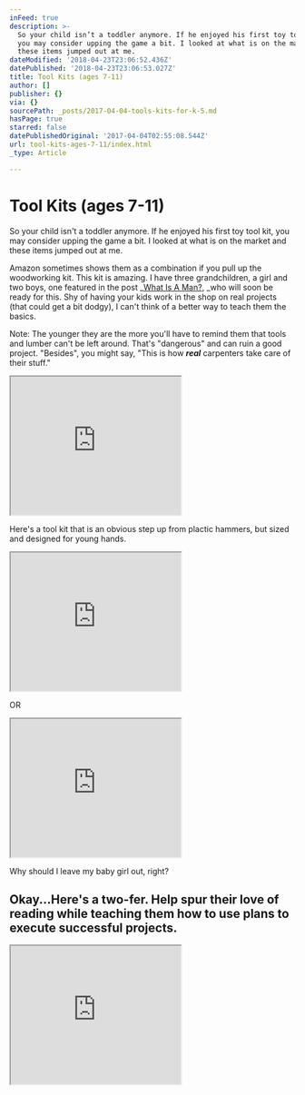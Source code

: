 ```yaml
---
inFeed: true
description: >-
  So your child isn’t a toddler anymore. If he enjoyed his first toy tool kit,
  you may consider upping the game a bit. I looked at what is on the market and
  these items jumped out at me.
dateModified: '2018-04-23T23:06:52.436Z'
datePublished: '2018-04-23T23:06:53.027Z'
title: Tool Kits (ages 7-11)
author: []
publisher: {}
via: {}
sourcePath: _posts/2017-04-04-tools-kits-for-k-5.md
hasPage: true
starred: false
datePublishedOriginal: '2017-04-04T02:55:08.544Z'
url: tool-kits-ages-7-11/index.html
_type: Article

---
```

# Tool Kits (ages 7-11)

So your child isn't a toddler anymore. If he enjoyed his first toy tool kit, you may consider upping the game a bit. I looked at what is on the market and these items jumped out at me.

Amazon sometimes shows them as a combination if you pull up the woodworking kit. This kit is amazing. I have three grandchildren, a girl and two boys, one featured in the post _[What Is A Man?][0], _who will soon be ready for this. Shy of having your kids work in the shop on real projects (that could get a bit dodgy), I can't think of a better way to teach them the basics.

Note: The younger they are the more you'll have to remind them that tools and lumber can't be left around. That's "dangerous" and can ruin a good project. "Besides", you might say, "This is how _**real**_ carpenters take care of their stuff."

<iframe src="https://the-grid.github.io/ed-userhtml/?g=eJxNkU9vEzEQxe98imgPvqXr7rabUOoiEBIUCaVSBBIna2LPbkz8ZxlPWNJPz8ZpJd7J82b889P43vUEAReZTx5VNTnL-7vrRo5_3-3RDXu-a27ORbUIQIOLZUBV8rW-DBUjG0reuzioKqZqUbi7RBbp0iajqrqe8jLCFQR4TnEJNp8yY7gyKdQzekDO9e_3W6Q_zuAPpOxSVI2UK7luGrGJ-HWrrsVmRAI-tz4jf7BfOHjxDeiA_OTBoPq-FTkdaT6BEYS94l6z8wKs5tOIaqRkj4b1HPYgmMAc5tTaWRWAfyVaNlKEghsL7hJ2Bg3nJ2d4sQNGVh-lfPv489PqaSMgu5j_N870R6v6FladsXJ323fdykIHuGvbZn2z7kzTt7ci79OkXxbVg89Ybuo0YszaRR1x0pOLNk2K6YhipHk32iSfSLVFgh37V0vKrjNS7IaXui-qHt4sZt3Xl_9--Adve67E" height="244" style=""></iframe>

Here's a tool kit that is an obvious step up from plactic hammers, but sized and designed for young hands.

<iframe src="https://the-grid.github.io/ed-userhtml/?g=eJxNkU1vGyEQhu_9FdYeuDmLiWPni1TppUmkypEs94owDGtiPrbDOBv313eNE6nviXlneHg13HuHOsKk0DGAbAZvaXc7E7z_uNuB73Z0K-anoplEjZ1PdUA2_Ks-D1WjGMwh-NTJJuVmUrnbjBbw3EYjm7YdyjTpCx3135ym2pZjIYgXJsd2RHdApf3zfQ347g38Biw-Jyk4X_JrIdgqwctaztiqB9R0av0EerRPFAP7pXEP9Bq0AblZs5IPOJ60YQhOklPkA9NW0bEH2WO2B0NqDLtnhNrsx9TKWxk1vWWcCs5ixfUVdw47grrTkyO82hESyR-czx6fN2KzYrr4VP43TvRnK831zeWNmAs7X7qrhbmyzjjuDOdiubWCa1Z2eVCfi3I6FKg3Ve4hFeWTSjCowSebB0l4ANbjuBtlcsgoL6sYeQpfFueLheFs233Wrqp5-DYZdd-e__vhH0y9rp4" height="244" style=""></iframe>

OR

<iframe src="https://the-grid.github.io/ed-userhtml/?g=eJxNkU1vEzEQhu_8imgPvqXrLGibtHURcKBFgiJF9GpN7NmNiT-W8YQl_Hocp5UYX_y-M348Ht-5gSDgIvPJo2pmZ3l_s-rk9Od2j27c80337iyaRQAaXawFqpGv-lJUjWwoee_iqJqYmkXl7hJZpEuajGrads7LCFcQ4G-KS7D5lBnDlUmhLegRObe_3m-RfjuDz0jZpag6Ka_luuvEU8QvW7USTxMS8Dn1GfmDfeDgxVegA_J3DwbVj63I6UhlB0YQDooHzc4LsJpPE6qJkj0a1qXZg2ACcyhda2dVAP6ZaNlJESpuqrhLswU0nq8s8GoHjKw-SrnefHv89LAWkF3M_xtn-qNVIFfXG1lGurMb6LsiNqYsxJ0xfV9elfdp1i-DGsBnrCd1mjBm7aKOOOvZRZtmxXREMVGZjTbJJ1Jvawh27F8tKfveSLEbX_RQo7l_syhx117--_4f90auCw" height="244" style=""></iframe>

Why should I leave my baby girl out, right?

## Okay...Here's a two-fer. Help spur their love of reading while teaching them how to use plans to execute successful projects.

<iframe src="https://the-grid.github.io/ed-userhtml/?g=eJxNkcFu2zAMhu97isAH3VIrauykXdWip7UFhg4IuqtAS7SjRZY8iamXPf0UpQXGE_mT-viDurN9hBEXiU4OZTVbQ_vbleDTn697tMOebsX6XFSLEeJgfRmQFf-sL0NFSDoG56wfZOVDtSjcLkSD8dKOWlZ1PaelhysY4W_wSzDplAjHKx3GOqMHpFT_fthhfLcaf2JMNngpON_wrRDs1ePLTq7Y64QR6Nz6hvRonmh07DvEA9IPBxrl246lcIw5A80i9pJ6RdYxMIpOE8opBnPUpLLZA6MI-pBdK2vkCPQrxKXgbCy4qeAuZjNoOK_M8CKP6Eny9bYVDW82KwbJ-vS_cKY_G9k1TStE291s4Rq2je70JqebFltYQ9fesLQPs_o4VA8uYXmpwoQ-KeuVx1nN1pswS4pHZFPMt1E6uBDldQlGltynxHnbas664aPuS1T3XxY57urLf9__A5EsrX0" height="244" style=""></iframe>



[0]: http://itsamans.world/what-is-a-man